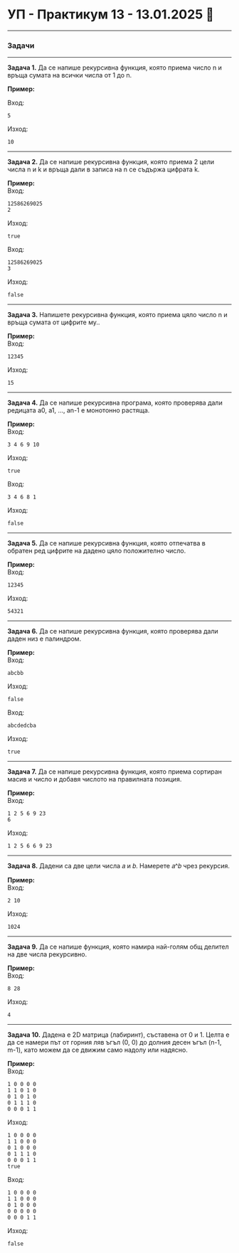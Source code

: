
# УП - Практикум 13 - 13.01.2025 🏁

---

### Задачи

---

**Задача 1.**  Да се напише рекурсивна функция, която приема число n и връща сумата на всички числа от 1 до n.

**Пример:**  

Вход:
```
5
```
Изход:
```
10
```

---

**Задача 2.** Да се напише рекурсивна функция, която приема 2 цели числа n и k и връща дали в записа на n се съдържа цифрата k.

**Пример:**  
Вход:
```
12586269025
2
```
Изход:
```
true
```

Вход:
```
12586269025
3
```
Изход:
```
false
```
---

**Задача 3.**  Напишете рекурсивна функция, която приема цяло число n и връща сумата от цифрите му..

**Пример:**  
Вход:
```
12345
```
Изход:
```
15
```

---

**Задача 4.**  Да се напише рекурсивна програма, която проверява дали редицата а0, а1, …, аn-1 е монотонно растяща.

**Пример:**  
Вход:
```
3 4 6 9 10
```
Изход:
```
true
```

Вход:
```
3 4 6 8 1
```
Изход:
```
false
```

---

**Задача 5.**  Да се напише рекурсивна функция, която отпечатва в обратен ред цифрите на дадено цяло положително число.

**Пример:**  
Вход:
```
12345
```
Изход:
```
54321
```

---

**Задача 6.**  Да се напише рекурсивна функция, която проверява дали даден низ е палиндром.

**Пример:**  
Вход:
```
abcbb
```
Изход:
```
false
```
Вход:
```
abcdedcba
```
Изход:
```
true
```

---

**Задача 7.**  Да се напише рекурсивна функция, която приема сортиран масив и число и добавя числото на правилната позиция.

**Пример:**  
Вход:
```
1 2 5 6 9 23
6
```
Изход:
```
1 2 5 6 6 9 23
```
---

**Задача 8.**  Дадени са две цели числа 𝑎 и 𝑏.
Намерете 𝑎^𝑏 чрез рекурсия.

**Пример:**  
Вход:
```
2 10
```
Изход:
```
1024
```
---

**Задача 9.**  Да се напише функция, която намира най-голям общ делител на две числа рекурсивно.

**Пример:**  
Вход:
```
8 28
```
Изход:
```
4
```

---
**Задача 10.** Дадена е 2D матрица (лабиринт), съставена от 0 и 1. Целта е да се намери път от горния ляв ъгъл (0, 0) до долния десен ъгъл (n-1, m-1), като можем да се движим само надолу или надясно.

**Пример:**  
Вход:
```
1 0 0 0 0
1 1 0 1 0
0 1 0 1 0
0 1 1 1 0
0 0 0 1 1
```
Изход:
```
1 0 0 0 0
1 1 0 0 0
0 1 0 0 0
0 1 1 1 0
0 0 0 1 1
true
```

Вход:
```
1 0 0 0 0
1 1 0 0 0
0 1 0 0 0
0 0 0 0 0
0 0 0 1 1
```
Изход:
```
false
```